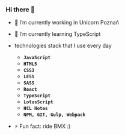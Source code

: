 ### Hi there 👋

- 🔭 I’m currently working in Unicorn Poznań
- 🌱 I’m currently learning TypeScript

- technologies stack that I use every day 
  * **```JavaScript```**
  * **```HTML5```**
  * **```CSS3```**
  * **```LESS```**
  * **```SASS```**
  * **```React```**
  * **```TypeScript```**
  * **```LotusScript```**
  * **```HCL Notes```**
  * **```NPM, GIT, Gulp, Webpack```**

- ⚡ Fun fact: ride BMX :)
